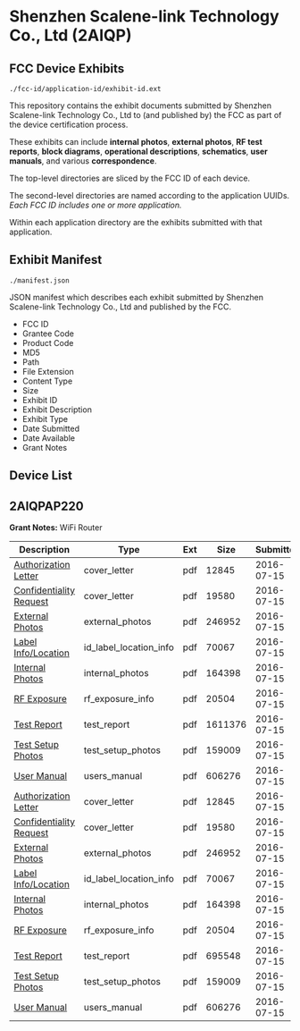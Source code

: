 # Shenzhen Scalene-link Technology Co., Ltd (2AIQP)
## FCC Device Exhibits

```
./fcc-id/application-id/exhibit-id.ext
```

This repository contains the exhibit documents submitted by Shenzhen Scalene-link Technology Co., Ltd to (and published by) the FCC as part of the device certification process.

These exhibits can include **internal photos**, **external photos**, **RF test reports**, **block diagrams**, **operational descriptions**, **schematics**, **user manuals**, and various **correspondence**.

The top-level directories are sliced by the FCC ID of each device.

The second-level directories are named according to the application UUIDs. *Each FCC ID includes one or more application.*

Within each application directory are the exhibits submitted with that application. 

## Exhibit Manifest

```
./manifest.json
```

JSON manifest which describes each exhibit submitted by Shenzhen Scalene-link Technology Co., Ltd and published by the FCC.

- FCC ID
- Grantee Code
- Product Code
- MD5
- Path
- File Extension
- Content Type
- Size
- Exhibit ID
- Exhibit Description
- Exhibit Type
- Date Submitted
- Date Available
- Grant Notes

## Device List
## 2AIQPAP220
**Grant Notes:** WiFi Router

| Description | Type | Ext | Size | Submitted | Available |
| ----------- | ---- | --- | ---- | --------- | --------- |
| [Authorization Letter](2AIQPAP220/5e38f47a2ab93f5e0034920f9a779496/3065584.pdf) | cover_letter | pdf | 12845 | 2016-07-15 | 2016-07-15 |
| [Confidentiality Request](2AIQPAP220/5e38f47a2ab93f5e0034920f9a779496/3065585.pdf) | cover_letter | pdf | 19580 | 2016-07-15 | 2016-07-15 |
| [External Photos](2AIQPAP220/5e38f47a2ab93f5e0034920f9a779496/3065586.pdf) | external_photos | pdf | 246952 | 2016-07-15 | 2017-01-11 |
| [Label Info/Location](2AIQPAP220/5e38f47a2ab93f5e0034920f9a779496/3065588.pdf) | id_label_location_info | pdf | 70067 | 2016-07-15 | 2016-07-15 |
| [Internal Photos](2AIQPAP220/5e38f47a2ab93f5e0034920f9a779496/3065587.pdf) | internal_photos | pdf | 164398 | 2016-07-15 | 2017-01-11 |
| [RF Exposure](2AIQPAP220/5e38f47a2ab93f5e0034920f9a779496/3065592.pdf) | rf_exposure_info | pdf | 20504 | 2016-07-15 | 2016-07-15 |
| [Test Report](2AIQPAP220/5e38f47a2ab93f5e0034920f9a779496/3065632.pdf) | test_report | pdf | 1611376 | 2016-07-15 | 2016-07-15 |
| [Test Setup Photos](2AIQPAP220/5e38f47a2ab93f5e0034920f9a779496/3065589.pdf) | test_setup_photos | pdf | 159009 | 2016-07-15 | 2017-01-11 |
| [User Manual](2AIQPAP220/5e38f47a2ab93f5e0034920f9a779496/3065590.pdf) | users_manual | pdf | 606276 | 2016-07-15 | 2017-01-11 |
| [Authorization Letter](2AIQPAP220/2f21034c710b95895c87a9b8fd4a8da8/3065584.pdf) | cover_letter | pdf | 12845 | 2016-07-15 | 2016-07-15 |
| [Confidentiality Request](2AIQPAP220/2f21034c710b95895c87a9b8fd4a8da8/3065585.pdf) | cover_letter | pdf | 19580 | 2016-07-15 | 2016-07-15 |
| [External Photos](2AIQPAP220/2f21034c710b95895c87a9b8fd4a8da8/3065586.pdf) | external_photos | pdf | 246952 | 2016-07-15 | 2017-01-11 |
| [Label Info/Location](2AIQPAP220/2f21034c710b95895c87a9b8fd4a8da8/3065588.pdf) | id_label_location_info | pdf | 70067 | 2016-07-15 | 2016-07-15 |
| [Internal Photos](2AIQPAP220/2f21034c710b95895c87a9b8fd4a8da8/3065587.pdf) | internal_photos | pdf | 164398 | 2016-07-15 | 2017-01-11 |
| [RF Exposure](2AIQPAP220/2f21034c710b95895c87a9b8fd4a8da8/3065592.pdf) | rf_exposure_info | pdf | 20504 | 2016-07-15 | 2016-07-15 |
| [Test Report](2AIQPAP220/2f21034c710b95895c87a9b8fd4a8da8/3065591.pdf) | test_report | pdf | 695548 | 2016-07-15 | 2016-07-15 |
| [Test Setup Photos](2AIQPAP220/2f21034c710b95895c87a9b8fd4a8da8/3065589.pdf) | test_setup_photos | pdf | 159009 | 2016-07-15 | 2017-01-11 |
| [User Manual](2AIQPAP220/2f21034c710b95895c87a9b8fd4a8da8/3065590.pdf) | users_manual | pdf | 606276 | 2016-07-15 | 2017-01-11 |
